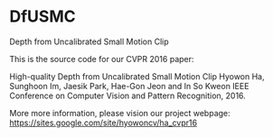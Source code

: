 # DfUSMC
Depth from Uncalibrated Small Motion Clip

This is the source code for our CVPR 2016 paper:

High-quality Depth from Uncalibrated Small Motion Clip
Hyowon Ha, Sunghoon Im, Jaesik Park, Hae-Gon Jeon and In So Kweon
IEEE Conference on Computer Vision and Pattern Recognition, 2016.

More more information, please vision our project webpage:
https://sites.google.com/site/hyowoncv/ha_cvpr16
